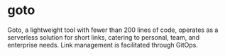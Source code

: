 # goto
Goto, a lightweight tool with fewer than 200 lines of code, operates as a serverless solution for short links, catering to personal, team, and enterprise needs. Link management is facilitated through GitOps.
